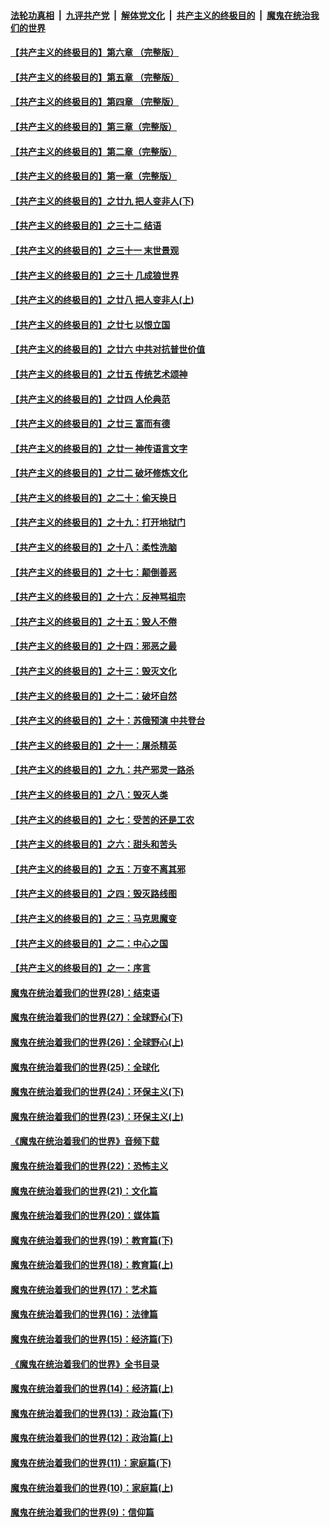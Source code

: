 ####  [法轮功真相](../../../../basic/blob/master/README.md?t=02291052) &nbsp;|&nbsp; [九评共产党](../../../../9ping.md/blob/master/README.md?t=02291052) &nbsp;|&nbsp; [解体党文化](../../../../jtdwh.md/blob/master/README.md?t=02291052)  &nbsp;|&nbsp; [共产主义的终极目的](../../../../gczydzjmd.md/blob/master/README.md?t=02291052) &nbsp;|&nbsp; [魔鬼在统治我们的世界](../../../../mgztzwmdsj.md/blob/master/README.md?t=02291052) 

#### [【共产主义的终极目的】第六章 （完整版）](../pages/nsc422/n11428913.md?t=02291052) 

#### [【共产主义的终极目的】第五章 （完整版）](../pages/nsc422/n11428912.md?t=02291052) 

#### [【共产主义的终极目的】第四章 （完整版）](../pages/nsc422/n11428907.md?t=02291052) 

#### [【共产主义的终极目的】第三章（完整版）](../pages/nsc422/n11428848.md?t=02291052) 

#### [【共产主义的终极目的】第二章（完整版）](../pages/nsc422/n11428831.md?t=02291052) 

#### [【共产主义的终极目的】第一章（完整版）](../pages/nsc422/n11417651.md?t=02291052) 

#### [【共产主义的终极目的】之廿九 把人变非人(下)](../pages/nsc422/n11344140.md?t=02291052) 

#### [【共产主义的终极目的】之三十二 结语](../pages/nsc422/n11360535.md?t=02291052) 

#### [【共产主义的终极目的】之三十一 末世景观](../pages/nsc422/n11351129.md?t=02291052) 

#### [【共产主义的终极目的】之三十 几成狼世界](../pages/nsc422/n11348280.md?t=02291052) 

#### [【共产主义的终极目的】之廿八 把人变非人(上)](../pages/nsc422/n11340492.md?t=02291052) 

#### [【共产主义的终极目的】之廿七 以恨立国](../pages/nsc422/n11336944.md?t=02291052) 

#### [【共产主义的终极目的】之廿六 中共对抗普世价值](../pages/nsc422/n11324785.md?t=02291052) 

#### [【共产主义的终极目的】之廿五 传统艺术颂神](../pages/nsc422/n11296396.md?t=02291052) 

#### [【共产主义的终极目的】之廿四 人伦典范](../pages/nsc422/n11296397.md?t=02291052) 

#### [【共产主义的终极目的】之廿三 富而有德](../pages/nsc422/n11283598.md?t=02291052) 

#### [【共产主义的终极目的】之廿一 神传语言文字](../pages/nsc422/n11263265.md?t=02291052) 

#### [【共产主义的终极目的】之廿二 破坏修炼文化](../pages/nsc422/n11245728.md?t=02291052) 

#### [【共产主义的终极目的】之二十：偷天换日](../pages/nsc422/n11238846.md?t=02291052) 

#### [【共产主义的终极目的】之十九：打开地狱门](../pages/nsc422/n11206376.md?t=02291052) 

#### [【共产主义的终极目的】之十八：柔性洗脑](../pages/nsc422/n11199994.md?t=02291052) 

#### [【共产主义的终极目的】之十七：颠倒善恶](../pages/nsc422/n11179782.md?t=02291052) 

#### [【共产主义的终极目的】之十六：反神骂祖宗](../pages/nsc422/n11166798.md?t=02291052) 

#### [【共产主义的终极目的】之十五：毁人不倦](../pages/nsc422/n11166792.md?t=02291052) 

#### [【共产主义的终极目的】之十四：邪恶之最](../pages/nsc422/n11150249.md?t=02291052) 

#### [【共产主义的终极目的】之十三：毁灭文化](../pages/nsc422/n11135227.md?t=02291052) 

#### [【共产主义的终极目的】之十二：破坏自然](../pages/nsc422/n11135214.md?t=02291052) 

#### [【共产主义的终极目的】之十：苏俄预演 中共登台](../pages/nsc422/n11118424.md?t=02291052) 

#### [【共产主义的终极目的】之十一：屠杀精英](../pages/nsc422/n11118442.md?t=02291052) 

#### [【共产主义的终极目的】之九：共产邪灵一路杀](../pages/nsc422/n11114139.md?t=02291052) 

#### [【共产主义的终极目的】之八：毁灭人类](../pages/nsc422/n11108503.md?t=02291052) 

#### [【共产主义的终极目的】之七：受苦的还是工农](../pages/nsc422/n11101809.md?t=02291052) 

#### [【共产主义的终极目的】之六：甜头和苦头](../pages/nsc422/n11096971.md?t=02291052) 

#### [【共产主义的终极目的】之五：万变不离其邪](../pages/nsc422/n11091285.md?t=02291052) 

#### [【共产主义的终极目的】之四：毁灭路线图](../pages/nsc422/n11086284.md?t=02291052) 

#### [【共产主义的终极目的】之三：马克思魔变](../pages/nsc422/n11061941.md?t=02291052) 

#### [【共产主义的终极目的】之二：中心之国](../pages/nsc422/n11047728.md?t=02291052) 

#### [【共产主义的终极目的】之一：序言](../pages/nsc422/n11086077.md?t=02291052) 

#### [魔鬼在统治着我们的世界(28)：结束语](../pages/nsc422/n10936246.md?t=02291052) 

#### [魔鬼在统治着我们的世界(27)：全球野心(下)](../pages/nsc422/n10928319.md?t=02291052) 

#### [魔鬼在统治着我们的世界(26)：全球野心(上)](../pages/nsc422/n10900318.md?t=02291052) 

#### [魔鬼在统治着我们的世界(25)：全球化](../pages/nsc422/n10788205.md?t=02291052) 

#### [魔鬼在统治着我们的世界(24)：环保主义(下)](../pages/nsc422/n10695307.md?t=02291052) 

#### [魔鬼在统治着我们的世界(23)：环保主义(上)](../pages/nsc422/n10688613.md?t=02291052) 

#### [《魔鬼在统治着我们的世界》音频下载](../pages/nsc422/n10635553.md?t=02291052) 

#### [魔鬼在统治着我们的世界(22)：恐怖主义](../pages/nsc422/n10614727.md?t=02291052) 

#### [魔鬼在统治着我们的世界(21)：文化篇](../pages/nsc422/n10597706.md?t=02291052) 

#### [魔鬼在统治着我们的世界(20)：媒体篇](../pages/nsc422/n10586579.md?t=02291052) 

#### [魔鬼在统治着我们的世界(19)：教育篇(下)](../pages/nsc422/n10564808.md?t=02291052) 

#### [魔鬼在统治着我们的世界(18)：教育篇(上)](../pages/nsc422/n10526970.md?t=02291052) 

#### [魔鬼在统治着我们的世界(17)：艺术篇](../pages/nsc422/n10499093.md?t=02291052) 

#### [魔鬼在统治着我们的世界(16)：法律篇](../pages/nsc422/n10485969.md?t=02291052) 

#### [魔鬼在统治着我们的世界(15)：经济篇(下)](../pages/nsc422/n10469975.md?t=02291052) 

#### [《魔鬼在统治着我们的世界》全书目录](../pages/nsc422/n10464261.md?t=02291052) 

#### [魔鬼在统治着我们的世界(14)：经济篇(上)](../pages/nsc422/n10457370.md?t=02291052) 

#### [魔鬼在统治着我们的世界(13)：政治篇(下)](../pages/nsc422/n10448270.md?t=02291052) 

#### [魔鬼在统治着我们的世界(12)：政治篇(上)](../pages/nsc422/n10444576.md?t=02291052) 

#### [魔鬼在统治着我们的世界(11)：家庭篇(下)](../pages/nsc422/n10440961.md?t=02291052) 

#### [魔鬼在统治着我们的世界(10)：家庭篇(上)](../pages/nsc422/n10435448.md?t=02291052) 

#### [魔鬼在统治着我们的世界(9)：信仰篇](../pages/nsc422/n10432159.md?t=02291052) 

